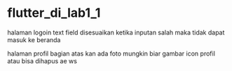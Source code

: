 # flutter_di_lab1_1

halaman logoin text field disesuaikan ketika inputan salah maka tidak dapat masuk ke beranda

halaman profil bagian atas kan ada foto mungkin biar gambar icon profil atau bisa dihapus ae ws
